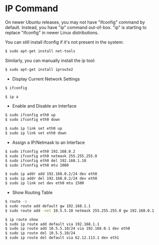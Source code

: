 # IP Command

On newer Ubuntu releases, you may not have "ifconfig" command by default. Instead, you have "ip" command out-of-box. "ip" is starting to replace "ifconfig" in newer Linux distributions.

You can still install ifconfig if it's not present in the system:

```bash
$ sudo apt-get install net-tools
```

Similarly, you can manually install the ip tool:

```bash
$ sudo apt-get install iproute2
```

* Display Current Network Settings

```bash
$ ifconfig
```

```bash
$ ip a
```

* Enable and Disable an Interface

```bash
$ sudo ifconfig eth0 up
$ sudo ifconfig eth0 down
```

```bash
$ sudo ip link set eth0 up
$ sudo ip link set eth0 down
```

* Assign a IP/Netmask to an Interface

```bash
$ sudo ifconfig eth0 192.168.0.2
$ sudo ifconfig eth0 netmask 255.255.255.0
$ sudo ifconfig eth0 del 192.168.1.10
$ sudo ifconfig eth0 mtu 1080
```

```bash
$ sudo ip addr add 192.168.0.2/24 dev eth0
$ sudo ip addr del 192.168.0.2/24 dev eth0
$ sudo ip link set dev eth0 mtu 1500
```

* Show Routing Table

```bash
$ route -n
$ sudo route add default gw 192.168.1.1
$ sudo route add -net 10.5.5.10 netmask 255.255.255.0 gw 192.168.0.1
```

```bash
$ ip route show
$ sudo ip route add default via 192.168.1.1
$ sudo ip route add 10.5.5.10/24 via 192.168.0.1 dev eth0
$ sudo ip route del 10.5.5.10/24
$ sudo ip route del default via 62.12.113.1 dev eth1
```
